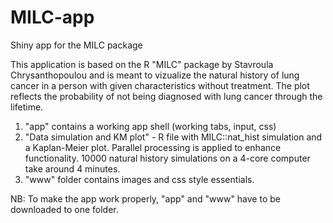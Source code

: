 # MILC-app
Shiny app for the MILC package

This application is based on the R "MILC" package by Stavroula Chrysanthopoulou and is meant to vizualize the natural history of lung cancer in a person with given characteristics without treatment. The plot reflects the probability of not being diagnosed with lung cancer through the lifetime.

1) "app" contains a working app shell (working tabs, input, css)
2) "Data simulation and KM plot" - R file with MILC::nat_hist simulation and a Kaplan-Meier plot. Parallel processing is applied to enhance functionality. 
10000 natural history simulations on a 4-core computer take around 4 minutes. 
3) "www" folder contains images and css style essentials. 

NB: To make the app work properly, "app" and "www" have to be downloaded to one folder.